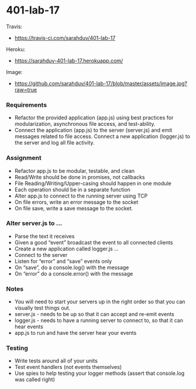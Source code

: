 # 401-lab-17

Travis:
- https://travis-ci.com/sarahduv/401-lab-17

Heroku:
- https://sarahduv-401-lab-17.herokuapp.com/

Image:
- https://github.com/sarahduv/401-lab-17/blob/master/assets/image.jpg?raw=true

### Requirements
- Refactor the provided application (app.js) using best practices for modularization, asynchronous file access, and test-ability.
- Connect the application (app.js) to the server (server.js) and emit messages related to file access. Connect a new application (logger.js) to the server and log all file activity.

### Assignment
- Refactor app.js to be modular, testable, and clean
- Read/Write should be done in promises, not callbacks
- File Reading/Writing/Upper-casing should happen in one module
- Each operation should be in a separate function
- Alter app.js to connect to the running server using TCP
- On file errors, write an error message to the socket
- On file save, write a save message to the socket.

### Alter server.js to …
- Parse the text it receives
- Given a good “event” broadcast the event to all connected clients
- Create a new application called logger.js …
- Connect to the server
- Listen for “error” and “save” events only
- On “save”, do a console.log() with the message
- On “error” do a console.error() with the message

### Notes
- You will need to start your servers up in the right order so that you can visually test things out.
- server.js - needs to be up so that it can accept and re-emit events
- logger.js - needs to have a running server to connect to, so that it can hear events
- app.js to run and have the server hear your events

### Testing
- Write tests around all of your units
- Test event handlers (not events themselves)
- Use spies to help testing your logger methods (assert that console.log was called right)
